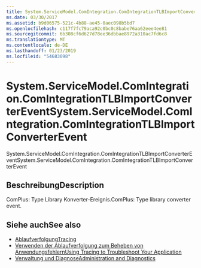 ```yaml
---
title: System.ServiceModel.ComIntegration.ComIntegrationTLBImportConverterEvent
ms.date: 03/30/2017
ms.assetid: b9d06575-521c-4b88-ae45-0aec098b5bd7
ms.openlocfilehash: c117f7fc79aca92c0bc0c8babe76aa62eee4ee81
ms.sourcegitcommit: 6b308cf6d627d78ee36dbbae8972a310ac7fd6c8
ms.translationtype: MT
ms.contentlocale: de-DE
ms.lasthandoff: 01/23/2019
ms.locfileid: "54683098"
---
```

# <a name="systemservicemodelcomintegrationcomintegrationtlbimportconverterevent"></a><span data-ttu-id="05748-102">System.ServiceModel.ComIntegration.ComIntegrationTLBImportConverterEvent</span><span class="sxs-lookup"><span data-stu-id="05748-102">System.ServiceModel.ComIntegration.ComIntegrationTLBImportConverterEvent</span></span>
<span data-ttu-id="05748-103">System.ServiceModel.ComIntegration.ComIntegrationTLBImportConverterEvent</span><span class="sxs-lookup"><span data-stu-id="05748-103">System.ServiceModel.ComIntegration.ComIntegrationTLBImportConverterEvent</span></span>  
  
## <a name="description"></a><span data-ttu-id="05748-104">Beschreibung</span><span class="sxs-lookup"><span data-stu-id="05748-104">Description</span></span>  
 <span data-ttu-id="05748-105">ComPlus: Type Library Konverter-Ereignis.</span><span class="sxs-lookup"><span data-stu-id="05748-105">ComPlus: Type library converter event.</span></span>  
  
## <a name="see-also"></a><span data-ttu-id="05748-106">Siehe auch</span><span class="sxs-lookup"><span data-stu-id="05748-106">See also</span></span>
- [<span data-ttu-id="05748-107">Ablaufverfolgung</span><span class="sxs-lookup"><span data-stu-id="05748-107">Tracing</span></span>](../../../../../docs/framework/wcf/diagnostics/tracing/index.md)
- [<span data-ttu-id="05748-108">Verwenden der Ablaufverfolgung zum Beheben von Anwendungsfehlern</span><span class="sxs-lookup"><span data-stu-id="05748-108">Using Tracing to Troubleshoot Your Application</span></span>](../../../../../docs/framework/wcf/diagnostics/tracing/using-tracing-to-troubleshoot-your-application.md)
- [<span data-ttu-id="05748-109">Verwaltung und Diagnose</span><span class="sxs-lookup"><span data-stu-id="05748-109">Administration and Diagnostics</span></span>](../../../../../docs/framework/wcf/diagnostics/index.md)

